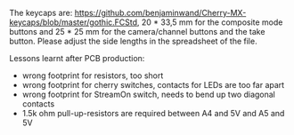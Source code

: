 The keycaps are: <https://github.com/benjaminwand/Cherry-MX-keycaps/blob/master/gothic.FCStd>, 20 * 33,5 mm for the composite mode buttons and 25 * 25 mm for the camera/channel buttons and the take button. Please adjust the side lengths in the spreadsheet of the file.


Lessons learnt after PCB production: 
* wrong footprint for resistors, too short
* wrong footprint for cherry switches, contacts for LEDs are too far apart
* wrong footprint for StreamOn switch, needs to bend up two diagonal contacts
* 1.5k ohm pull-up-resistors are required between A4 and 5V and A5 and 5V